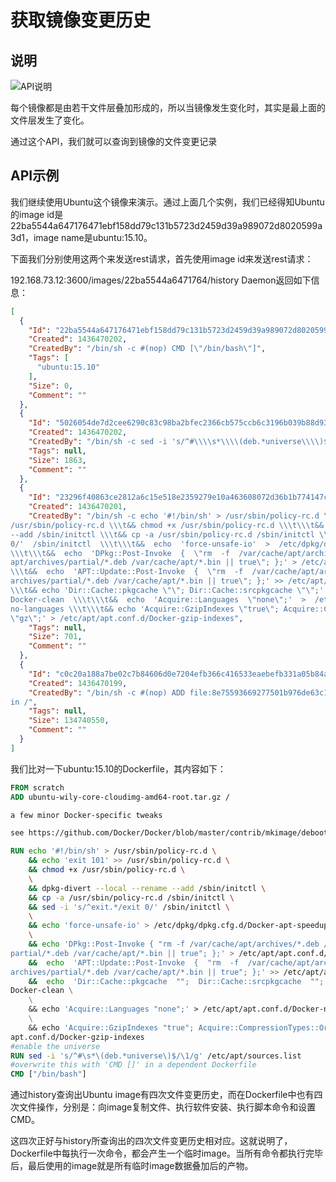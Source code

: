 # 获取镜像变更历史

## 说明

![API说明](C:\Users\93281\Desktop\331c8d6f-0394-4aae-a7a0-6c4581a9b3eb.png)

每个镜像都是由若干文件层叠加形成的，所以当镜像发生变化时，其实是最上面的文件层发生了变化。

通过这个API，我们就可以查询到镜像的文件变更记录

## API示例

我们继续使用Ubuntu这个镜像来演示。通过上面几个实例，我们已经得知Ubuntu的image id是22ba5544a647176471ebf158dd79c131b5723d2459d39a989072d8020599a3d1，image name是ubuntu:15.10。

下面我们分别使用这两个来发送rest请求，首先使用image id来发送rest请求：

192.168.73.12:3600/images/22ba5544a6471764/history
Daemon返回如下信息：

```json
[
  {
    "Id": "22ba5544a647176471ebf158dd79c131b5723d2459d39a989072d8020599a3d1",
    "Created": 1436470202,
    "CreatedBy": "/bin/sh -c #(nop) CMD [\"/bin/bash\"]",
    "Tags": [
      "ubuntu:15.10"
    ],
    "Size": 0,
    "Comment": ""
  },
  {
    "Id": "5026054de7d2cee6290c83c98ba2bfec2366cb575ccb6c3196b039b88d933f4d",
    "Created": 1436470202,
    "CreatedBy": "/bin/sh -c sed -i 's/^#\\\\s*\\\\(deb.*universe\\\\)$/\\\\1/g' /etc/apt/sources.list",
    "Tags": null,
    "Size": 1863,
    "Comment": ""
  },
  {
    "Id": "23296f40863ce2812a6c15e518e2359279e10a463608072d36b1b774147cb3bf",
    "Created": 1436470201,
    "CreatedBy": "/bin/sh -c echo '#!/bin/sh' > /usr/sbin/policy-rc.d \\\t&& echo 'exit 101' >>
/usr/sbin/policy-rc.d \\\t&& chmod +x /usr/sbin/policy-rc.d \\\t\\\t&& dpkg-divert --local --rename
--add /sbin/initctl \\\t&& cp -a /usr/sbin/policy-rc.d /sbin/initctl \\\t&& sed -i 's/^exit.*/exit
0/'  /sbin/initctl  \\\t\\\t&&  echo  'force-unsafe-io'  >  /etc/dpkg/dpkg.cfg.d/Docker-apt-speedup
\\\t\\\t&&  echo  'DPkg::Post-Invoke  {  \"rm  -f  /var/cache/apt/archives/*.deb  /var/cache/
apt/archives/partial/*.deb /var/cache/apt/*.bin || true\"; };' > /etc/apt/apt.conf.d/Docker-clean
\\\t&&  echo  'APT::Update::Post-Invoke  {  \"rm  -f  /var/cache/apt/archives/*.deb /var/cache/apt/
archives/partial/*.deb /var/cache/apt/*.bin || true\"; };' >> /etc/apt/apt.conf.d/Docker-clean
\\\t&& echo 'Dir::Cache::pkgcache \"\"; Dir::Cache::srcpkgcache \"\";' >> /etc/apt/apt.conf.d/
Docker-clean  \\\t\\\t&&  echo  'Acquire::Languages  \"none\";'  >  /etc/apt/apt.conf.d/Docker-
no-languages \\\t\\\t&& echo 'Acquire::GzipIndexes \"true\"; Acquire::CompressionTypes::Order::
\"gz\";' > /etc/apt/apt.conf.d/Docker-gzip-indexes",
    "Tags": null,
    "Size": 701,
    "Comment": ""
  },
  {
    "Id": "c0c20a188a7be02c7b84606d0e7204efb366c416533eaebefb331a05b84aa9a8",
    "Created": 1436470199,
    "CreatedBy": "/bin/sh -c #(nop) ADD file:8e75593669277501b976de63c1550017d5de11fc717c6060a240aa4745db0271
in /",
    "Tags": null,
    "Size": 134740550,
    "Comment": ""
  }
]
```

我们比对一下ubuntu:15.10的Dockerfile，其内容如下：

```dockerfile
FROM scratch
ADD ubuntu-wily-core-cloudimg-amd64-root.tar.gz /

a few minor Docker-specific tweaks

see https://github.com/Docker/Docker/blob/master/contrib/mkimage/debootstrap

RUN echo '#!/bin/sh' > /usr/sbin/policy-rc.d \
    && echo 'exit 101' >> /usr/sbin/policy-rc.d \
    && chmod +x /usr/sbin/policy-rc.d \
    \
    && dpkg-divert --local --rename --add /sbin/initctl \
    && cp -a /usr/sbin/policy-rc.d /sbin/initctl \
    && sed -i 's/^exit.*/exit 0/' /sbin/initctl \
    \
    && echo 'force-unsafe-io' > /etc/dpkg/dpkg.cfg.d/Docker-apt-speedup \
    \
    && echo 'DPkg::Post-Invoke { "rm -f /var/cache/apt/archives/*.deb /var/cache/apt/archives/
partial/*.deb /var/cache/apt/*.bin || true"; };' > /etc/apt/apt.conf.d/Docker-clean \
    &&  echo  'APT::Update::Post-Invoke  {  "rm  -f  /var/cache/apt/archives/*.deb  /var/cache/apt/
archives/partial/*.deb /var/cache/apt/*.bin || true"; };' >> /etc/apt/apt.conf.d/Docker-clean \
    &&  echo  'Dir::Cache::pkgcache  "";  Dir::Cache::srcpkgcache  "";'  >>  /etc/apt/apt.conf.d/
Docker-clean \
    \
    && echo 'Acquire::Languages "none";' > /etc/apt/apt.conf.d/Docker-no-languages \
    \
    && echo 'Acquire::GzipIndexes "true"; Acquire::CompressionTypes::Order:: "gz";' > /etc/apt/
apt.conf.d/Docker-gzip-indexes
#enable the universe
RUN sed -i 's/^#\s*\(deb.*universe\)$/\1/g' /etc/apt/sources.list
#overwrite this with 'CMD []' in a dependent Dockerfile
CMD ["/bin/bash"]
```

通过history查询出Ubuntu image有四次文件变更历史，而在Dockerfile中也有四次文件操作，分别是：向image复制文件、执行软件安装、执行脚本命令和设置CMD。

这四次正好与history所查询出的四次文件变更历史相对应。这就说明了，Dockerfile中每执行一次命令，都会产生一个临时image。当所有命令都执行完毕后，最后使用的image就是所有临时image数据叠加后的产物。
